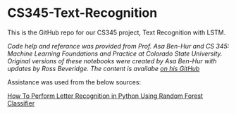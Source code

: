 # CS345-Text-Recognition
This is the GitHub repo for our CS345 project, Text Recognition with LSTM.

*Code help and referance was provided from Prof. Asa Ben-Hur and CS 345: Machine Learning Foundations and Practice at Colorado State University.
Original versions of these notebooks were created by Asa Ben-Hur with updates by Ross Beveridge.
The content is availabe [on his GitHub](https://github.com/asabenhur/CS345)*

Assistance was used from the below sources:

[How To Perform Letter Recognition in Python Using Random Forest Classifier](https://pub.towardsai.net/how-to-perform-letter-recognition-in-python-using-random-forest-classifier-cdaca6a58e31)
